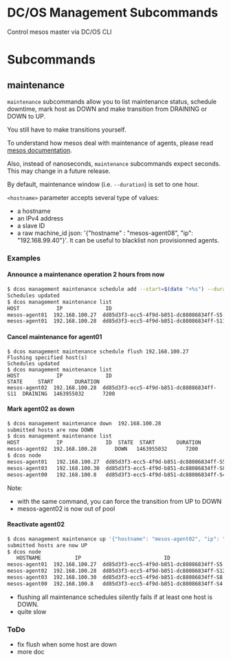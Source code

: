 DC/OS Management Subcommands
==========================
Control mesos master via DC/OS CLI

# Subcommands
## maintenance
`maintenance` subcommands allow you to list maintenance status, schedule downtime, mark host as DOWN and make transition from DRAINING or DOWN to UP. 

You still have to make transitions yourself.

To understand how mesos deal with maintenance of agents, please read [mesos documentation](http://mesos.apache.org/documentation/latest/maintenance/).

Also, instead of nanoseconds, `maintenance` subcommands expect seconds. This may change in a future release.

By default, maintenance window (i.e. `--duration`) is set to one hour.

`<hostname>` parameter accepts several type of values:
* a hostname
* an IPv4 address
* a slave ID
* a raw machine_id json: '{"hostname" : "mesos-agent08", "ip": "192.168.99.40"}'. It can be useful to blacklist non provisionned agents.

### Examples
#### Announce a maintenance operation 2 hours from now
```sh
$ dcos management maintenance schedule add --start=$(date "+%s") --duration=7200 dd85d3f3-ecc5-4f9d-b851-dc88086834ff-S5 192.168.100.28
Schedules updated
$ dcos management maintenance list
HOST            IP              ID                                        STATE     START       DURATION
mesos-agent01  192.168.100.27  dd85d3f3-ecc5-4f9d-b851-dc88086834ff-S5   DRAINING  1463955032      7200
mesos-agent01  192.168.100.28  dd85d3f3-ecc5-4f9d-b851-dc88086834ff-S11  DRAINING  1463955032      7200

```
#### Cancel maintenance for agent01
```
$ dcos management maintenance schedule flush 192.168.100.27
Flushing specified host(s)
Schedules updated
$ dcos management maintenance list
HOST            IP              ID                                        STATE     START       DURATION
mesos-agent02  192.168.100.28  dd85d3f3-ecc5-4f9d-b851-dc88086834ff-S11  DRAINING  1463955032      7200
```
#### Mark agent02 as down
```sh
$ dcos management maintenance down  192.168.100.28
submitted hosts are now DOWN
$ dcos management maintenance list
HOST            IP              ID  STATE  START       DURATION
mesos-agent02  192.168.100.28      DOWN   1463955032      7200
$ dcos node
mesos-agent01   192.168.100.27  dd85d3f3-ecc5-4f9d-b851-dc88086834ff-S5
mesos-agent03   192.168.100.30  dd85d3f3-ecc5-4f9d-b851-dc88086834ff-S8
mesos-agent00   192.168.100.8   dd85d3f3-ecc5-4f9d-b851-dc88086834ff-S4

```

Note:
- with the same command, you can force the transition from UP to DOWN
- mesos-agent02 is now out of pool
#### Reactivate agent02
```sh
$ dcos management maintenance up '{"hostname": "mesos-agent02", "ip": "192.168.100.28"}'
submitted hosts are now UP
$ dcos node
   HOSTNAME           IP                           ID
mesos-agent01  192.168.100.27  dd85d3f3-ecc5-4f9d-b851-dc88086834ff-S5
mesos-agent02  192.168.100.28  dd85d3f3-ecc5-4f9d-b851-dc88086834ff-S12
mesos-agent03  192.168.100.30  dd85d3f3-ecc5-4f9d-b851-dc88086834ff-S8
mesos-agent00  192.168.100.8   dd85d3f3-ecc5-4f9d-b851-dc88086834ff-S4

```

- flushing all maintenance schedules silently fails if at least one host is DOWN.
- quite slow
### ToDo
- fix flush when some host are down
- more doc

